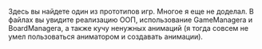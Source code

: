 Здесь вы найдете один из прототипов игр. Многое я еще не доделал.
В файлах вы увидите реализацию ООП, использование GameManagerа и BoardManagera, а также кучу ненужных анимаций (я тогда совсем не умел пользоваться аниматором и создавать анимации). 
